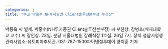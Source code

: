 ```yaml
---
categories: j
title: "부고 박홍수 NH투자증권 Client솔루션본부장 부친상"
---
```

박종욱 씨 별세. 박홍수(NH투자증권 Client솔루션본부장) 씨 부친상. 강병호(배재대학교 교수) 씨 장인상. 23일. 분당 서울대병원 장례식장 1호실. 26일 7시. 장지 성남시영생관리사업소-유토피아추모관. 031-787-1500파이낸셜투데이 양지훈 기자